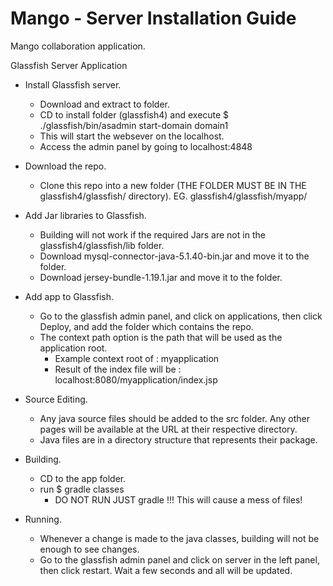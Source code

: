 # Mango - Server Installation Guide
Mango collaboration application.

Glassfish Server Application

- Install Glassfish server.
   - Download and extract to folder.
   - CD to install folder (glassfish4) and execute $ ./glassfish/bin/asadmin start-domain domain1
   - This will start the websever on the localhost.
   - Access the admin panel by going to localhost:4848
  
- Download the repo.
   - Clone this repo into a new folder (THE FOLDER MUST BE IN THE glassfish4/glassfish/ directory). EG. glassfish4/glassfish/myapp/
  
- Add Jar libraries to Glassfish.
   - Building will not work if the required Jars are not in the glassfish4/glassfish/lib folder.
   - Download mysql-connector-java-5.1.40-bin.jar and move it to the folder.
   - Download jersey-bundle-1.19.1.jar and move it to the folder.
  
- Add app to Glassfish.
   - Go to the glassfish admin panel, and click on applications, then click Deploy, and add the folder which contains the repo.
   - The context path option is the path that will be used as the application root.
     - Example context root of : myapplication
     - Result of the index file will be : localhost:8080/myapplication/index.jsp
    
- Source Editing.
   - Any java source files should be added to the src folder. Any other pages will be available at the URL at their respective directory.
   - Java files are in a directory structure that represents their package.

- Building.
   - CD to the app folder.
   - run $ gradle classes
      - DO NOT RUN JUST gradle !!! This will cause a mess of files!
  
- Running.
   - Whenever a change is made to the java classes, building will not be enough to see changes.
   - Go to the glassfish admin panel and click on server in the left panel, then click restart. Wait a few seconds and all will be updated.
  

